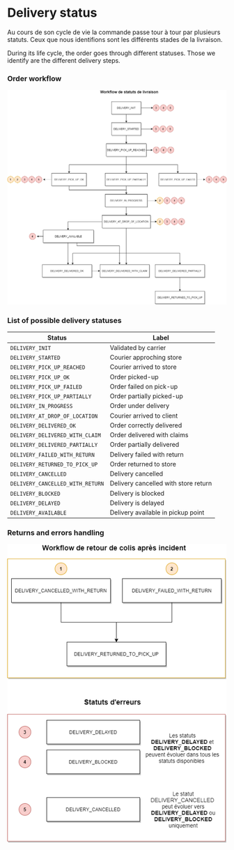 # Delivery status

Au cours de son cycle de vie la commande passe tour à tour par plusieurs statuts. Ceux que nous identifions sont les différents stades de la livraison.

During its life cycle, the order goes through different statuses. Those we identify are the different delivery steps.

### Order workflow

![get-started-icon](../../assets/images/Workflow_delivery-status.png)

### List of possible delivery statuses

| Status                           | Label                                |
| -------------------------------- | ------------------------------------ |
| `DELIVERY_INIT`                  | Validated by carrier                 |
| `DELIVERY_STARTED`               | Courier approching store             |
| `DELIVERY_PICK_UP_REACHED`       | Courier arrived to store             |
| `DELIVERY_PICK_UP_OK`            | Order picked-up                      |
| `DELIVERY_PICK_UP_FAILED`        | Order failed on pick-up              |
| `DELIVERY_PICK_UP_PARTIALLY`     | Order partially picked-up            |
| `DELIVERY_IN_PROGRESS`           | Order under delivery                 |
| `DELIVERY_AT_DROP_OF_LOCATION`   | Courier arrived to client            |
| `DELIVERY_DELIVERED_OK`          | Order correctly delivered            |
| `DELIVERY_DELIVERED_WITH_CLAIM`  | Order delivered with claims          |
| `DELIVERY_DELIVERED_PARTIALLY`   | Order partially delivered            |
| `DELIVERY_FAILED_WITH_RETURN`    | Delivery failed with return          |
| `DELIVERY_RETURNED_TO_PICK_UP`   | Order returned to store              |
| `DELIVERY_CANCELLED`             | Delivery cancelled                   |
| `DELIVERY_CANCELLED_WITH_RETURN` | Delivery cancelled with store return |
| `DELIVERY_BLOCKED`               | Delivery is blocked                  |
| `DELIVERY_DELAYED`               | Delivery is delayed                  |
| `DELIVERY_AVAILABLE`             | Delivery available in pickup point   |

### Returns and errors handling

![get-started-icon](../../assets/images/Workflow_returns.png)
